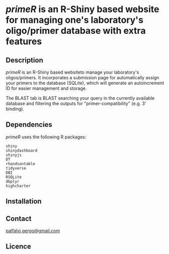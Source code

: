 # _primeR_ is an R-Shiny based website for managing one's laboratory's oligo/primer database with extra features

## Description

_primeR_ is an R-Shiny based websiteto manage your laboratory's oligos/primers. It incorporates a submission page for automatically assign your primers to the database (SQLite), which will generate an autoincrement ID for easier management and storage.

The BLAST tab is BLAST searching your query in the currently available database and filtering the outputs for "primer-compatibility" (e.g. 3' binding).


## Dependencies

_primeR_ uses the following R packages:

```
shiny
shinydashboard
shinyjs
DT
rhandsontable
tidyverse
DBI
RSQLite
dbplyr
highcharter
```

## Installation

## Contact

[palfalvi.gergo@gmail.com](palfalvi.gergo@gmail.com)

## Licence

